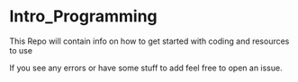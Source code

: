 # Intro_Programming
This Repo will contain info on how to get started with coding and resources to use


If you see any errors or have some stuff to add feel free to open an issue.
